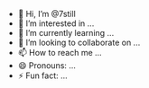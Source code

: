 - 👋 Hi, I’m @7still
- 👀 I’m interested in ...
- 🌱 I’m currently learning ...
- 💞️ I’m looking to collaborate on ...
- 📫 How to reach me ...
- 😄 Pronouns: ...
- ⚡ Fun fact: ...

<!---
7still/7still is a ✨ special ✨ repository because its `README.md` (this file) appears on your GitHub profile.
You can click the Preview link to take a look at your changes.
--->
